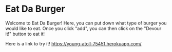 # Eat Da Burger
Welcome to Eat Da Burger! Here, you can put down what type of burger you would like to eat. Once you click "add", you can then click on the "Devour it!" button to eat it!

Here is a link to try it!
https://young-atoll-75451.herokuapp.com/